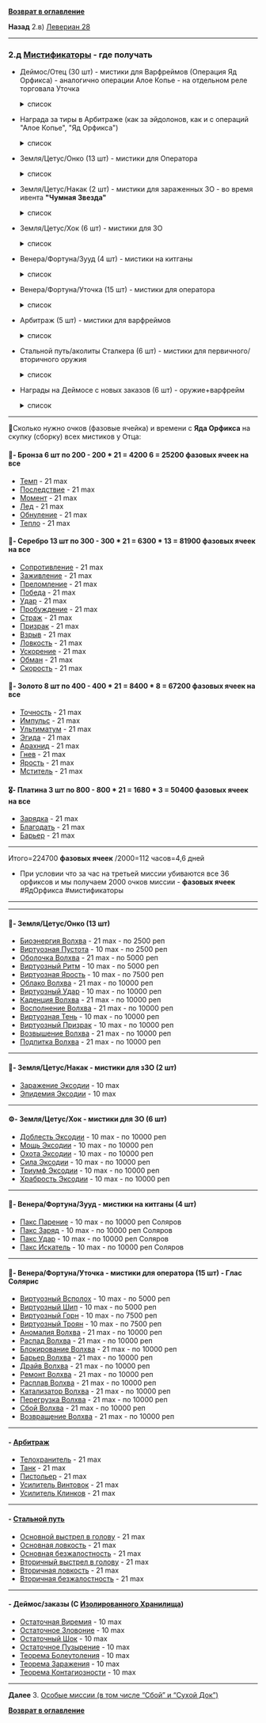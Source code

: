 **[Возврат в оглавление](index.md)**

**Назад**  2.в) [Левериан 28](02_c.md)
***
### 2.д [Мистификаторы](https://warframe.fandom.com/ru/wiki/%D0%9C%D0%B8%D1%81%D1%82%D0%B8%D1%84%D0%B8%D0%BA%D0%B0%D1%82%D0%BE%D1%80%D1%8B) - где получать

* Деймос/Отец (30 шт)   - мистики для Варфреймов (Операция Яд Орфикса)  - аналогично операции Алое Копье - на отдельном реле торговала Уточка
    <details>
         <summary> список </summary>
          
        🥉- Бронза 6 шт
        Темп              
        Последствие       
        Момент            
        Лед              
        Обнуление         
        Тепло             
        🥈- Серебро 13 шт
        Сопротивление     
        Заживление        
        Преломление       
        Победа            
        Удар              
        Пробуждение       
        Страж             
        Призрак           
        Взрыв             
        Ловкость          
        Ускорение         
        Обман             
        Скорость          
        🥇- Золото 8 шт 
        Точность          
        Импульс           
        Ультиматум        
        Эгида             
        Арахнид           
        Гнев              
        Ярость            
        Мститель          
        🎖- Платина  3 шт
        Зарядка           
        Благодать         
        Барьер            
    </details>

* Награда за тиры в Арбитраже (как за эйдолонов, как и с операций "Алое Копье", "Яд Орфикса")
    <details>
         <summary> список </summary>
        
        Телохранитель
        Танк
        Пистольер
        Усилитель Винтовок
        Усилитель Клинков
    </details>

* Земля/Цетус/Онко  (13 шт) - мистики для Оператора 
    <details>
         <summary> список </summary>

        Биоэнергия Волхва 
        Виртуозная Пустота
        Оболочка Волхва
        Виртуозный Ритм
        Виртуозная Ярость
        Облако Волхва
        Виртуозный Удар 
        Каденция Волхва
        Восполнение Волхва
        Виртуозная Тень
        Виртуозный Призрак 
        Возвышение Волхва
        Подпитка Волхва      

    </details>
* Земля/Цетус/Накак (2 шт) - мистики для зараженных ЗО - во время ивента **"Чумная Звезда"**
    <details>
         <summary> список </summary>

            Заражение Эксодии
            Эпидемия Эксодии
    </details>
* Земля/Цетус/Хок   (6 шт)    - мистики для ЗО 
    <details>
         <summary> список </summary>

          Доблесть Эксодии
          Мощь Эксодии
          Охота Эксодии
          Сила Эксодии 
          Триумф Эксодии 
          Храбрость Эксодии  
    </details>


* Венера/Фортуна/Зууд (4 шт) - мистики на китганы 
    <details>
         <summary> список </summary>

        Пакс Парение
        Пакс Заряд
        Пакс Удар
        Пакс Искатель   
            
    </details>

* Венера/Фортуна/Уточка (15 шт) - мистики для оператора
    <details>
         <summary> список </summary>

            Виртуозный Всполох
            Виртуозный Шип
            Виртуозный Горн
            Виртуозный Троян
            Аномалия Волхва
            Распад Волхва
            Блокирование Волхва
            Барьер Волхва
            Драйв Волхва
            Ремонт Волхва
            Расплав Волхва
            Катализатор Волхва
            Перегрузка Волхва
            Сбой Волхва
            Возвращение Волхва          
            
    </details>

* Арбитраж (5 шт)           - мистики для варфреймов
    <details>
         <summary> список </summary>

            Телохранитель
            Танк
            Пистольер
            Усилитель Винтовок	
            Усилитель Клинков             
            
    </details>

* Стальной путь/аколиты Сталкера (6 шт)           - мистики для первичного/вторичного оружия
    <details>
         <summary> список </summary>

            Основной выстрел в голову
            Основная ловкость
            Основная безжалостность
            Вторичный выстрел в голову
            Вторичная ловкость
            Вторичная безжалостность            
            
    </details>

* Награды на Деймосе с новых заказов (6 шт) - оружие+варфрейм
    <details>
         <summary> список </summary>

            Остаточная Виремия
            Остаточное Зловоние
            Остаточный Шок
            Остаточное Пузырение
            Теорема Болеутоления
            Теорема Заражения
            Теорема Контагиозности            
            
    </details>

***

🏦Сколько нужно очков (фазовые ячейка) и времени с **Яда Орфикса** на скупку (сборку) всех мистиков у Отца:
#### 🥉- Бронза 6 шт по 200 -  200 * 21 = 4200  6 = 25200 фазовых ячеек на все
* [Темп](https://warframe.fandom.com/ru/wiki/%D0%9C%D0%B8%D1%81%D1%82%D0%B8%D1%87%D0%B5%D1%81%D0%BA%D0%B8%D0%B9_%D0%A2%D0%B5%D0%BC%D0%BF)              - 21 max
* [Последствие](https://warframe.fandom.com/ru/wiki/%D0%9C%D0%B8%D1%81%D1%82%D0%B8%D1%87%D0%B5%D1%81%D0%BA%D0%BE%D0%B5_%D0%9F%D0%BE%D1%81%D0%BB%D0%B5%D0%B4%D1%81%D1%82%D0%B2%D0%B8%D0%B5)       - 21 max
* [Момент](https://warframe.fandom.com/ru/wiki/%D0%9C%D0%B8%D1%81%D1%82%D0%B8%D1%87%D0%B5%D1%81%D0%BA%D0%B8%D0%B9_%D0%9C%D0%BE%D0%BC%D0%B5%D0%BD%D1%82)            - 21 max
* [Лед](https://warframe.fandom.com/ru/wiki/%D0%9C%D0%B8%D1%81%D1%82%D0%B8%D1%87%D0%B5%D1%81%D0%BA%D0%B8%D0%B9_%D0%9B%D1%91%D0%B4)               - 21 max
* [Обнуление](https://warframe.fandom.com/ru/wiki/%D0%9C%D0%B8%D1%81%D1%82%D0%B8%D1%87%D0%B5%D1%81%D0%BA%D0%BE%D0%B5_%D0%9E%D0%B1%D0%BD%D1%83%D0%BB%D0%B5%D0%BD%D0%B8%D0%B5)         - 21 max
* [Тепло](https://warframe.fandom.com/ru/wiki/%D0%9C%D0%B8%D1%81%D1%82%D0%B8%D1%87%D0%B5%D1%81%D0%BA%D0%BE%D0%B5_%D0%A2%D0%B5%D0%BF%D0%BB%D0%BE)             - 21 max
#### 🥈- Серебро 13 шт по 300 - 300 * 21 = 6300 * 13 = 81900 фазовых ячеек на все
* [Сопротивление](https://warframe.fandom.com/ru/wiki/%D0%9C%D0%B8%D1%81%D1%82%D0%B8%D1%87%D0%B5%D1%81%D0%BA%D0%BE%D0%B5_%D0%A1%D0%BE%D0%BF%D1%80%D0%BE%D1%82%D0%B8%D0%B2%D0%BB%D0%B5%D0%BD%D0%B8%D0%B5)     - 21 max
* [Заживление](https://warframe.fandom.com/ru/wiki/%D0%9C%D0%B8%D1%81%D1%82%D0%B8%D1%87%D0%B5%D1%81%D0%BA%D0%BE%D0%B5_%D0%97%D0%B0%D0%B6%D0%B8%D0%B2%D0%BB%D0%B5%D0%BD%D0%B8%D0%B5)        - 21 max
* [Преломление](https://warframe.fandom.com/ru/wiki/%D0%9C%D0%B8%D1%81%D1%82%D0%B8%D1%87%D0%B5%D1%81%D0%BA%D0%BE%D0%B5_%D0%9F%D1%80%D0%B5%D0%BB%D0%BE%D0%BC%D0%BB%D0%B5%D0%BD%D0%B8%D0%B5)       - 21 max
* [Победа](https://warframe.fandom.com/ru/wiki/%D0%9C%D0%B8%D1%81%D1%82%D0%B8%D1%87%D0%B5%D1%81%D0%BA%D0%B0%D1%8F_%D0%9F%D0%BE%D0%B1%D0%B5%D0%B4%D0%B0)            - 21 max
* [Удар](https://warframe.fandom.com/ru/wiki/%D0%9C%D0%B8%D1%81%D1%82%D0%B8%D1%87%D0%B5%D1%81%D0%BA%D0%B8%D0%B9_%D0%A3%D0%B4%D0%B0%D1%80)              - 21 max
* [Пробуждение](https://warframe.fandom.com/ru/wiki/%D0%9C%D0%B8%D1%81%D1%82%D0%B8%D1%87%D0%B5%D1%81%D0%BA%D0%BE%D0%B5_%D0%9F%D1%80%D0%BE%D0%B1%D1%83%D0%B6%D0%B4%D0%B5%D0%BD%D0%B8%D0%B5)       - 21 max
* [Страж](https://warframe.fandom.com/ru/wiki/%D0%9C%D0%B8%D1%81%D1%82%D0%B8%D1%87%D0%B5%D1%81%D0%BA%D0%B8%D0%B9_%D0%A1%D1%82%D1%80%D0%B0%D0%B6)             - 21 max
* [Призрак](https://warframe.fandom.com/ru/wiki/%D0%9C%D0%B8%D1%81%D1%82%D0%B8%D1%87%D0%B5%D1%81%D0%BA%D0%B8%D0%B9_%D0%9F%D1%80%D0%B8%D0%B7%D1%80%D0%B0%D0%BA)           - 21 max
* [Взрыв](https://warframe.fandom.com/ru/wiki/%D0%9C%D0%B8%D1%81%D1%82%D0%B8%D1%87%D0%B5%D1%81%D0%BA%D0%B8%D0%B9_%D0%92%D0%B7%D1%80%D1%8B%D0%B2)             - 21 max
* [Ловкость](https://warframe.fandom.com/ru/wiki/%D0%9C%D0%B8%D1%81%D1%82%D0%B8%D1%87%D0%B5%D1%81%D0%BA%D0%B0%D1%8F_%D0%9B%D0%BE%D0%B2%D0%BA%D0%BE%D1%81%D1%82%D1%8C)          - 21 max
* [Ускорение](https://warframe.fandom.com/ru/wiki/%D0%9C%D0%B8%D1%81%D1%82%D0%B8%D1%87%D0%B5%D1%81%D0%BA%D0%BE%D0%B5_%D0%A3%D1%81%D0%BA%D0%BE%D1%80%D0%B5%D0%BD%D0%B8%D0%B5)         - 21 max
* [Обман](https://warframe.fandom.com/ru/wiki/%D0%9C%D0%B8%D1%81%D1%82%D0%B8%D1%87%D0%B5%D1%81%D0%BA%D0%B8%D0%B9_%D0%9E%D0%B1%D0%BC%D0%B0%D0%BD)             - 21 max
* [Скорость](https://warframe.fandom.com/ru/wiki/%D0%9C%D0%B8%D1%81%D1%82%D0%B8%D1%87%D0%B5%D1%81%D0%BA%D0%B0%D1%8F_%D0%A1%D0%BA%D0%BE%D1%80%D0%BE%D1%81%D1%82%D1%8C)          - 21 max
#### 🥇- Золото 8 шт по 400 - 400 * 21 = 8400 * 8 = 67200 фазовых ячеек на все
* [Точность](https://warframe.fandom.com/ru/wiki/%D0%9C%D0%B8%D1%81%D1%82%D0%B8%D1%87%D0%B5%D1%81%D0%BA%D0%B0%D1%8F_%D0%A2%D0%BE%D1%87%D0%BD%D0%BE%D1%81%D1%82%D1%8C)          - 21 max
* [Импульс](https://warframe.fandom.com/ru/wiki/%D0%9C%D0%B8%D1%81%D1%82%D0%B8%D1%87%D0%B5%D1%81%D0%BA%D0%B8%D0%B9_%D0%98%D0%BC%D0%BF%D1%83%D0%BB%D1%8C%D1%81)           - 21 max
* [Ультиматум](https://warframe.fandom.com/ru/wiki/%D0%9C%D0%B8%D1%81%D1%82%D0%B8%D1%87%D0%B5%D1%81%D0%BA%D0%B8%D0%B9_%D0%A3%D0%BB%D1%8C%D1%82%D0%B8%D0%BC%D0%B0%D1%82%D1%83%D0%BC)        - 21 max
* [Эгида](https://warframe.fandom.com/ru/wiki/%D0%9C%D0%B8%D1%81%D1%82%D0%B8%D1%87%D0%B5%D1%81%D0%BA%D0%B0%D1%8F_%D0%AD%D0%B3%D0%B8%D0%B4%D0%B0)             - 21 max
* [Арахнид](https://warframe.fandom.com/ru/wiki/%D0%9C%D0%B8%D1%81%D1%82%D0%B8%D1%87%D0%B5%D1%81%D0%BA%D0%B8%D0%B9_%D0%90%D1%80%D0%B0%D1%85%D0%BD%D0%B8%D0%B4)           - 21 max
* [Гнев](https://warframe.fandom.com/ru/wiki/%D0%9C%D0%B8%D1%81%D1%82%D0%B8%D1%87%D0%B5%D1%81%D0%BA%D0%B8%D0%B9_%D0%93%D0%BD%D0%B5%D0%B2)              - 21 max
* [Ярость](https://warframe.fandom.com/ru/wiki/%D0%9C%D0%B8%D1%81%D1%82%D0%B8%D1%87%D0%B5%D1%81%D0%BA%D0%B0%D1%8F_%D0%AF%D1%80%D0%BE%D1%81%D1%82%D1%8C)            - 21 max
* [Мститель](https://warframe.fandom.com/ru/wiki/%D0%9C%D0%B8%D1%81%D1%82%D0%B8%D1%87%D0%B5%D1%81%D0%BA%D0%B8%D0%B9_%D0%9C%D1%81%D1%82%D0%B8%D1%82%D0%B5%D0%BB%D1%8C)          - 21 max
#### 🎖- Платина  3 шт по 800 - 800 * 21 = 1680 * 3 = 50400 фазовых ячеек на все
* [Зарядка](https://warframe.fandom.com/ru/wiki/%D0%9C%D0%B8%D1%81%D1%82%D0%B8%D1%87%D0%B5%D1%81%D0%BA%D0%B0%D1%8F_%D0%97%D0%B0%D1%80%D1%8F%D0%B4%D0%BA%D0%B0)           - 21 max
* [Благодать](https://warframe.fandom.com/ru/wiki/%D0%9C%D0%B8%D1%81%D1%82%D0%B8%D1%87%D0%B5%D1%81%D0%BA%D0%B0%D1%8F_%D0%91%D0%BB%D0%B0%D0%B3%D0%BE%D0%B4%D0%B0%D1%82%D1%8C)         - 21 max
* [Барьер](https://warframe.fandom.com/ru/wiki/%D0%9C%D0%B8%D1%81%D1%82%D0%B8%D1%87%D0%B5%D1%81%D0%BA%D0%B8%D0%B9_%D0%91%D0%B0%D1%80%D1%8C%D0%B5%D1%80)            - 21 max
***
Итого=224700 **фазовых ячеек**
/2000=112 часов=4,6 дней
* При условии что за час на третьей миссии убиваются все 36 орфиксов и мы получаем 2000 очков миссии - **фазовых ячеек**
#ЯдОрфикса #мистификаторы
***
***

#### 💎- Земля/Цетус/Онко (13 шт)
* [Биоэнергия Волхва](https://warframe.fandom.com/ru/wiki/%D0%91%D0%B8%D0%BE%D1%8D%D0%BD%D0%B5%D1%80%D0%B3%D0%B8%D1%8F_%D0%92%D0%BE%D0%BB%D1%85%D0%B2%D0%B0)     - 21 max  - по 2500 реп 
* [Виртуозная Пустота](https://warframe.fandom.com/ru/wiki/%D0%92%D0%B8%D1%80%D1%82%D1%83%D0%BE%D0%B7%D0%BD%D0%B0%D1%8F_%D0%9F%D1%83%D1%81%D1%82%D0%BE%D1%82%D0%B0)    -  10 max  - по 2500 реп 
* [Оболочка Волхва](https://warframe.fandom.com/ru/wiki/%D0%9E%D0%B1%D0%BE%D0%BB%D0%BE%D1%87%D0%BA%D0%B0_%D0%92%D0%BE%D0%BB%D1%85%D0%B2%D0%B0)       - 21 max  - по 5000 реп 
* [Виртуозный Ритм](https://warframe.fandom.com/ru/wiki/%D0%92%D0%B8%D1%80%D1%82%D1%83%D0%BE%D0%B7%D0%BD%D1%8B%D0%B9_%D0%A0%D0%B8%D1%82%D0%BC)       -  10 max  - по 5000 реп 
* [Виртуозная Ярость](https://warframe.fandom.com/ru/wiki/%D0%92%D0%B8%D1%80%D1%82%D1%83%D0%BE%D0%B7%D0%BD%D0%B0%D1%8F_%D0%AF%D1%80%D0%BE%D1%81%D1%82%D1%8C)     -  10 max  - по 7500 реп 
* [Облако Волхва](https://warframe.fandom.com/ru/wiki/%D0%9E%D0%B1%D0%BB%D0%B0%D0%BA%D0%BE_%D0%92%D0%BE%D0%BB%D1%85%D0%B2%D0%B0)         - 21 max  - по 10000 реп 
* [Виртуозный Удар](https://warframe.fandom.com/ru/wiki/%D0%92%D0%B8%D1%80%D1%82%D1%83%D0%BE%D0%B7%D0%BD%D1%8B%D0%B9_%D0%A3%D0%B4%D0%B0%D1%80)       -  10 max  - по 10000 реп 
* [Каденция Волхва](https://warframe.fandom.com/ru/wiki/%D0%9A%D0%B0%D0%B4%D0%B5%D0%BD%D1%86%D0%B8%D1%8F_%D0%92%D0%BE%D0%BB%D1%85%D0%B2%D0%B0)       - 21 max  - по 10000 реп 
* [Восполнение Волхва](https://warframe.fandom.com/ru/wiki/%D0%92%D0%BE%D1%81%D0%BF%D0%BE%D0%BB%D0%BD%D0%B5%D0%BD%D0%B8%D0%B5_%D0%92%D0%BE%D0%BB%D1%85%D0%B2%D0%B0)    - 21 max  - по 10000 реп 
* [Виртуозная Тень](https://warframe.fandom.com/ru/wiki/%D0%92%D0%B8%D1%80%D1%82%D1%83%D0%BE%D0%B7%D0%BD%D0%B0%D1%8F_%D0%A2%D0%B5%D0%BD%D1%8C)       -  10 max  - по 10000 реп 
* [Виртуозный Призрак](https://warframe.fandom.com/ru/wiki/%D0%92%D0%B8%D1%80%D1%82%D1%83%D0%BE%D0%B7%D0%BD%D1%8B%D0%B9_%D0%9F%D1%80%D0%B8%D0%B7%D1%80%D0%B0%D0%BA)    -  10 max  - по 10000 реп 
* [Возвышение Волхва](https://warframe.fandom.com/ru/wiki/%D0%92%D0%BE%D0%B7%D0%B2%D1%8B%D1%88%D0%B5%D0%BD%D0%B8%D0%B5_%D0%92%D0%BE%D0%BB%D1%85%D0%B2%D0%B0)     - 21 max  - по 10000 реп 
* [Подпитка Волхва](https://warframe.fandom.com/ru/wiki/%D0%9F%D0%BE%D0%B4%D0%BF%D0%B8%D1%82%D0%BA%D0%B0_%D0%92%D0%BE%D0%BB%D1%85%D0%B2%D0%B0)       - 21 max  - по 10000 реп 
***
#### 🦠- Земля/Цетус/Накак - мистики для зЗО (2 шт)
* [Заражение Эксодии](https://warframe.fandom.com/ru/wiki/%D0%97%D0%B0%D1%80%D0%B0%D0%B6%D0%B5%D0%BD%D0%B8%D0%B5_%D0%AD%D0%BA%D1%81%D0%BE%D0%B4%D0%B8%D0%B8)     - 10 max
* [Эпидемия Эксодии](https://warframe.fandom.com/ru/wiki/%D0%AD%D0%BF%D0%B8%D0%B4%D0%B5%D0%BC%D0%B8%D1%8F_%D0%AD%D0%BA%D1%81%D0%BE%D0%B4%D0%B8%D0%B8)      - 10 max
***
#### ⚙️- Земля/Цетус/Хок - мистики для ЗО (6 шт)
* [Доблесть Эксодии](https://warframe.fandom.com/ru/wiki/%D0%94%D0%BE%D0%B1%D0%BB%D0%B5%D1%81%D1%82%D1%8C_%D0%AD%D0%BA%D1%81%D0%BE%D0%B4%D0%B8%D0%B8)      - 10 max   - по 10000 реп 
* [Мощь Эксодии](https://warframe.fandom.com/ru/wiki/%D0%9C%D0%BE%D1%89%D1%8C_%D0%AD%D0%BA%D1%81%D0%BE%D0%B4%D0%B8%D0%B8)          - 10 max   - по 10000 реп 
* [Охота Эксодии](https://warframe.fandom.com/ru/wiki/%D0%9E%D1%85%D0%BE%D1%82%D0%B0_%D0%AD%D0%BA%D1%81%D0%BE%D0%B4%D0%B8%D0%B8)         - 10 max   - по 10000 реп 
* [Сила Эксодии](https://warframe.fandom.com/ru/wiki/%D0%A1%D0%B8%D0%BB%D0%B0_%D0%AD%D0%BA%D1%81%D0%BE%D0%B4%D0%B8%D0%B8)          - 10 max   - по 10000 реп 
* [Триумф Эксодии](https://warframe.fandom.com/ru/wiki/%D0%A2%D1%80%D0%B8%D1%83%D0%BC%D1%84_%D0%AD%D0%BA%D1%81%D0%BE%D0%B4%D0%B8%D0%B8)        - 10 max   - по 10000 реп 
* [Храбрость Эксодии](https://warframe.fandom.com/ru/wiki/%D0%A5%D1%80%D0%B0%D0%B1%D1%80%D0%BE%D1%81%D1%82%D1%8C_%D0%AD%D0%BA%D1%81%D0%BE%D0%B4%D0%B8%D0%B8)     - 10 max   - по 10000 реп 
***
#### 🧿- Венера/Фортуна/Зууд - мистики на китганы (4 шт)
* [Пакс Парение](https://warframe.fandom.com/ru/wiki/%D0%9F%D0%B0%D0%BA%D1%81_%D0%9F%D0%B0%D1%80%D0%B5%D0%BD%D0%B8%D0%B5)          - 10 max   - по 10000 реп Соляров
* [Пакс Заряд](https://warframe.fandom.com/ru/wiki/%D0%9F%D0%B0%D0%BA%D1%81_%D0%97%D0%B0%D1%80%D1%8F%D0%B4)            - 10 max   - по 10000 реп Соляров
* [Пакс Удар](https://warframe.fandom.com/ru/wiki/%D0%9F%D0%B0%D0%BA%D1%81_%D0%A3%D0%B4%D0%B0%D1%80)             - 10 max   - по 10000 реп Соляров
* [Пакс Искатель](https://warframe.fandom.com/ru/wiki/%D0%9F%D0%B0%D0%BA%D1%81_%D0%98%D1%81%D0%BA%D0%B0%D1%82%D0%B5%D0%BB%D1%8C)         - 10 max   - по 10000 реп Соляров
***
#### 🗼- Венера/Фортуна/Уточка - мистики для оператора (15 шт) -  Глас Солярис
* [Виртуозный Всполох](https://warframe.fandom.com/ru/wiki/%D0%92%D0%B8%D1%80%D1%82%D1%83%D0%BE%D0%B7%D0%BD%D1%8B%D0%B9_%D0%92%D1%81%D0%BF%D0%BE%D0%BB%D0%BE%D1%85)    - 10 max  - по 5000 реп
* [Виртуозный Шип](https://warframe.fandom.com/ru/wiki/%D0%92%D0%B8%D1%80%D1%82%D1%83%D0%BE%D0%B7%D0%BD%D1%8B%D0%B9_%D0%A8%D0%B8%D0%BF)        - 10 max  - по 5000 реп
* [Виртуозный Горн](https://warframe.fandom.com/ru/wiki/%D0%92%D0%B8%D1%80%D1%82%D1%83%D0%BE%D0%B7%D0%BD%D1%8B%D0%B9_%D0%93%D0%BE%D1%80%D0%BD)       - 10 max  - по 7500 реп
* [Виртуозный Троян](https://warframe.fandom.com/ru/wiki/%D0%92%D0%B8%D1%80%D1%82%D1%83%D0%BE%D0%B7%D0%BD%D1%8B%D0%B9_%D0%A2%D1%80%D0%BE%D1%8F%D0%BD)      - 10 max  - по 7500 реп
* [Аномалия Волхва](https://warframe.fandom.com/ru/wiki/%D0%90%D0%BD%D0%BE%D0%BC%D0%B0%D0%BB%D0%B8%D1%8F_%D0%92%D0%BE%D0%BB%D1%85%D0%B2%D0%B0)       - 21 max  - по 10000 реп 
* [Распад Волхва](https://warframe.fandom.com/ru/wiki/%D0%A0%D0%B0%D1%81%D0%BF%D0%B0%D0%B4_%D0%92%D0%BE%D0%BB%D1%85%D0%B2%D0%B0)         - 21 max  - по 10000 реп
* [Блокирование Волхва](https://warframe.fandom.com/ru/wiki/%D0%91%D0%BB%D0%BE%D0%BA%D0%B8%D1%80%D0%BE%D0%B2%D0%B0%D0%BD%D0%B8%D0%B5_%D0%92%D0%BE%D0%BB%D1%85%D0%B2%D0%B0)   - 21 max  - по 10000 реп
* [Барьер Волхва](https://warframe.fandom.com/ru/wiki/%D0%91%D0%B0%D1%80%D1%8C%D0%B5%D1%80_%D0%92%D0%BE%D0%BB%D1%85%D0%B2%D0%B0)         - 21 max  - по 10000 реп
* [Драйв Волхва](https://warframe.fandom.com/ru/wiki/%D0%94%D1%80%D0%B0%D0%B9%D0%B2_%D0%92%D0%BE%D0%BB%D1%85%D0%B2%D0%B0)          - 21 max  - по 10000 реп
* [Ремонт Волхва](https://warframe.fandom.com/ru/wiki/%D0%A0%D0%B5%D0%BC%D0%BE%D0%BD%D1%82_%D0%92%D0%BE%D0%BB%D1%85%D0%B2%D0%B0)         - 21 max  - по 10000 реп
* [Расплав Волхва](https://warframe.fandom.com/ru/wiki/%D0%A0%D0%B0%D1%81%D0%BF%D0%BB%D0%B0%D0%B2_%D0%92%D0%BE%D0%BB%D1%85%D0%B2%D0%B0)        - 21 max  - по 10000 реп
* [Катализатор Волхва](https://warframe.fandom.com/ru/wiki/%D0%9A%D0%B0%D1%82%D0%B0%D0%BB%D0%B8%D0%B7%D0%B0%D1%82%D0%BE%D1%80_%D0%92%D0%BE%D0%BB%D1%85%D0%B2%D0%B0)    - 21 max  - по 10000 реп
* [Перегрузка Волхва](https://warframe.fandom.com/ru/wiki/%D0%9F%D0%B5%D1%80%D0%B5%D0%B3%D1%80%D1%83%D0%B7%D0%BA%D0%B0_%D0%92%D0%BE%D0%BB%D1%85%D0%B2%D0%B0)     - 21 max  - по 10000 реп
* [Сбой Волхва](https://warframe.fandom.com/ru/wiki/%D0%A1%D0%B1%D0%BE%D0%B9_%D0%92%D0%BE%D0%BB%D1%85%D0%B2%D0%B0)           - 21 max  - по 10000 реп
* [Возвращение Волхва](https://warframe.fandom.com/ru/wiki/%D0%92%D0%BE%D0%B7%D0%B2%D1%80%D0%B0%D1%89%D0%B5%D0%BD%D0%B8%D0%B5_%D0%92%D0%BE%D0%BB%D1%85%D0%B2%D0%B0)    - 21 max  - по 10000 реп
***
#### - [Арбитраж](https://warframe.fandom.com/ru/wiki/%D0%90%D1%80%D0%B1%D0%B8%D1%82%D1%80%D0%B0%D0%B6)
* [Телохранитель](https://warframe.fandom.com/ru/wiki/%D0%9C%D0%B8%D1%81%D1%82%D0%B8%D1%87%D0%B5%D1%81%D0%BA%D0%B8%D0%B9_%D0%A2%D0%B5%D0%BB%D0%BE%D1%85%D1%80%D0%B0%D0%BD%D0%B8%D1%82%D0%B5%D0%BB%D1%8C)		    - 21 max
* [Танк](https://warframe.fandom.com/ru/wiki/%D0%9C%D0%B8%D1%81%D1%82%D0%B8%D1%87%D0%B5%D1%81%D0%BA%D0%B8%D0%B9_%D0%A2%D0%B0%D0%BD%D0%BA)	                - 21 max
* [Пистольер](https://warframe.fandom.com/ru/wiki/%D0%9C%D0%B8%D1%81%D1%82%D0%B8%D1%87%D0%B5%D1%81%D0%BA%D0%B8%D0%B9_%D0%9F%D0%B8%D1%81%D1%82%D0%BE%D0%BB%D1%8C%D0%B5%D1%80)		        - 21 max
* [Усилитель Винтовок](https://warframe.fandom.com/ru/wiki/%D0%9C%D0%B8%D1%81%D1%82%D0%B8%D1%87%D0%B5%D1%81%D0%BA%D0%B8%D0%B9_%D0%A3%D1%81%D0%B8%D0%BB%D0%B8%D1%82%D0%B5%D0%BB%D1%8C_%D0%92%D0%B8%D0%BD%D1%82%D0%BE%D0%B2%D0%BE%D0%BA)	- 21 max	
* [Усилитель Клинков](https://warframe.fandom.com/ru/wiki/%D0%9C%D0%B8%D1%81%D1%82%D0%B8%D1%87%D0%B5%D1%81%D0%BA%D0%B8%D0%B9_%D0%A3%D1%81%D0%B8%D0%BB%D0%B8%D1%82%D0%B5%D0%BB%D1%8C_%D0%9A%D0%BB%D0%B8%D0%BD%D0%BA%D0%BE%D0%B2)	    - 21 max	
***

#### - [Стальной путь](https://warframe.fandom.com/ru/wiki/%D0%A1%D1%82%D0%B0%D0%BB%D1%8C%D0%BD%D0%BE%D0%B9_%D0%9F%D1%83%D1%82%D1%8C)
* [Основной выстрел в голову](https://warframe.fandom.com/ru/wiki/%D0%9E%D1%81%D0%BD%D0%BE%D0%B2%D0%BD%D0%BE%D0%B9_%D0%92%D1%8B%D1%81%D1%82%D1%80%D0%B5%D0%BB_%D0%92_%D0%93%D0%BE%D0%BB%D0%BE%D0%B2%D1%83)    - 21 max	
* [Основная ловкость](https://warframe.fandom.com/ru/wiki/%D0%9E%D1%81%D0%BD%D0%BE%D0%B2%D0%BD%D0%B0%D1%8F_%D0%9B%D0%BE%D0%B2%D0%BA%D0%BE%D1%81%D1%82%D1%8C)    - 21 max	
* [Основная безжалостность](https://warframe.fandom.com/ru/wiki/%D0%9E%D1%81%D0%BD%D0%BE%D0%B2%D0%BD%D0%B0%D1%8F_%D0%91%D0%B5%D0%B7%D0%B6%D0%B0%D0%BB%D0%BE%D1%81%D1%82%D0%BD%D0%BE%D1%81%D1%82%D1%8C)    - 21 max	
* [Вторичный выстрел в голову](https://warframe.fandom.com/ru/wiki/%D0%92%D1%82%D0%BE%D1%80%D0%B8%D1%87%D0%BD%D1%8B%D0%B9_%D0%92%D1%8B%D1%81%D1%82%D1%80%D0%B5%D0%BB_%D0%92_%D0%93%D0%BE%D0%BB%D0%BE%D0%B2%D1%83)    - 21 max
* [Вторичная ловкость](https://warframe.fandom.com/ru/wiki/%D0%92%D1%82%D0%BE%D1%80%D0%B8%D1%87%D0%BD%D0%B0%D1%8F_%D0%9B%D0%BE%D0%B2%D0%BA%D0%BE%D1%81%D1%82%D1%8C)    - 21 max
* [Вторичная безжалостность](https://warframe.fandom.com/ru/wiki/%D0%92%D1%82%D0%BE%D1%80%D0%B8%D1%87%D0%BD%D0%B0%D1%8F_%D0%91%D0%B5%D0%B7%D0%B6%D0%B0%D0%BB%D0%BE%D1%81%D1%82%D0%BD%D0%BE%D1%81%D1%82%D1%8C)    - 21 max	
***

#### - **Деймос/заказы** (С [Изолированного Хранилища](https://warframe.fandom.com/ru/wiki/%D0%98%D0%B7%D0%BE%D0%BB%D0%B8%D1%80%D0%BE%D0%B2%D0%B0%D0%BD%D0%BD%D0%BE%D0%B5_%D0%A5%D1%80%D0%B0%D0%BD%D0%B8%D0%BB%D0%B8%D1%89%D0%B5))

* [Остаточная Виремия](https://warframe.fandom.com/ru/wiki/%D0%9E%D1%81%D1%82%D0%B0%D1%82%D0%BE%D1%87%D0%BD%D0%B0%D1%8F_%D0%92%D0%B8%D1%80%D0%B5%D0%BC%D0%B8%D1%8F)	- 10 max
* [Остаточное Зловоние](https://warframe.fandom.com/ru/wiki/%D0%9E%D1%81%D1%82%D0%B0%D1%82%D0%BE%D1%87%D0%BD%D0%BE%D0%B5_%D0%97%D0%BB%D0%BE%D0%B2%D0%BE%D0%BD%D0%B8%D0%B5)	- 10 max
* [Остаточный Шок](https://warframe.fandom.com/ru/wiki/%D0%9E%D1%81%D1%82%D0%B0%D1%82%D0%BE%D1%87%D0%BD%D1%8B%D0%B9_%D0%A8%D0%BE%D0%BA) 	- 10 max
* [Остаточное Пузырение](https://warframe.fandom.com/ru/wiki/%D0%9E%D1%81%D1%82%D0%B0%D1%82%D0%BE%D1%87%D0%BD%D0%BE%D0%B5_%D0%9F%D1%83%D0%B7%D1%8B%D1%80%D0%B5%D0%BD%D0%B8%D0%B5) 	- 10 max
* [Теорема Болеутоления](https://warframe.fandom.com/ru/wiki/%D0%A2%D0%B5%D0%BE%D1%80%D0%B5%D0%BC%D0%B0_%D0%91%D0%BE%D0%BB%D0%B5%D1%83%D1%82%D0%BE%D0%BB%D0%B5%D0%BD%D0%B8%D1%8F)	- 10 max
* [Теорема Заражения](https://warframe.fandom.com/ru/wiki/%D0%A2%D0%B5%D0%BE%D1%80%D0%B5%D0%BC%D0%B0_%D0%97%D0%B0%D1%80%D0%B0%D0%B6%D0%B5%D0%BD%D0%B8%D1%8F)	- 10 max
* [Теорема Контагиозности](https://warframe.fandom.com/ru/wiki/%D0%A2%D0%B5%D0%BE%D1%80%D0%B5%D0%BC%D0%B0_%D0%9A%D0%BE%D0%BD%D1%82%D0%B0%D0%B3%D0%B8%D0%BE%D0%B7%D0%BD%D0%BE%D1%81%D1%82%D0%B8) - 10 max

***
**Далее** 3. [Особые миссии (в том числе “Сбой” и “Сухой Док”)](03.md)

**[Возврат в оглавление](index.md)**